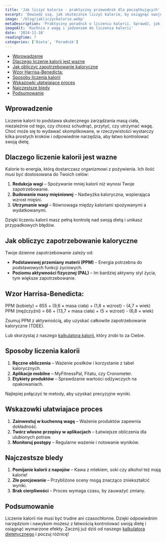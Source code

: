 ```yaml
---
title: 'Jak liczyć kalorie - praktyczny przewodnik dla początkujących'
excerpt: 'Dowiedz się, jak skutecznie liczyć kalorie, by osiągnąć swoje cele sylwetkowe. Poznaj sprawdzone metody i narzędzia ułatwiające kontrolę nad dietą.'
image: '/blog/jakliczyckalorie.webp'
metaDescription: 'Praktyczny poradnik o liczeniu kalorii. Sprawdź, jak obliczyć zapotrzebowanie kaloryczne i z łatwością kontrolować swoją dietę.'
imageAlt: 'Kuchnia z wagą i jedzeniem do liczenia kalorii'
date: '2024-11-18'
readingTime: 7
categories: ['Dieta', 'Poradnik']
---
```


- [Wprowadzenie](#wprowadzenie)
- [Dlaczego liczenie kalorii jest wazne](#dlaczego-liczenie-kalorii-jest-wazne)
- [Jak obliczyc zapotrzebowanie kaloryczne](#jak-obliczyc-zapotrzebowanie-kaloryczne)
- [Wzor Harrisa-Benedicta:](#wzor-harrisa-benedicta)
- [Sposoby liczenia kalorii](#sposoby-liczenia-kalorii)
- [Wskazowki ułatwiajace proces](#wskazowki-ułatwiajace-proces)
- [Najczestsze bledy](#najczestsze-bledy)
- [Podsumowanie](#podsumowanie)

## Wprowadzenie

Liczenie kalorii to podstawa skutecznego zarządzania masą ciała, niezależnie od tego, czy chcesz schudnąć, przytyć, czy utrzymać wagę. Choć może się to wydawać skomplikowane, w rzeczywistości wystarczy kilka prostych kroków i odpowiednie narzędzia, aby łatwo kontrolować swoją dietę.

## Dlaczego liczenie kalorii jest wazne

Kalorie to energia, którą dostarczasz organizmowi z pożywienia. Ich ilość musi być dostosowana do Twoich celów:

1. **Redukcja wagi** – Spożywanie mniej kalorii niż wynosi Twoje zapotrzebowanie.
2. **Budowanie masy mięśniowej** – Nadwyżka kaloryczna, wspierająca wzrost mięśni.
3. **Utrzymanie wagi** – Równowaga między kaloriami spożywanymi a wydatkowanymi.

Dzięki liczeniu kalorii masz pełną kontrolę nad swoją dietą i unikasz przypadkowych błędów.

## Jak obliczyc zapotrzebowanie kaloryczne

Twoje dzienne zapotrzebowanie zależy od:

- **Podstawowej przemiany materii (PPM)** – Energia potrzebna do podstawowych funkcji życiowych.
- **Poziomu aktywności fizycznej (PAL)** – Im bardziej aktywny styl życia, tym większe zapotrzebowanie.

## Wzor Harrisa-Benedicta:

PPM (kobiety) = 655 + (9,6 × masa ciała) + (1,8 × wzrost) - (4,7 × wiek) PPM (mężczyźni) = 66 + (13,7 × masa ciała) + (5 × wzrost) - (6,8 × wiek)

Zsumuj PPM z aktywnością, aby uzyskać całkowite zapotrzebowanie kaloryczne (TDEE).

Lub skorzystaj z naszego [kalkulatora kalorii](/narzedzia/Kalkulator-zapotrzebowania-kalorycznego), który zrobi to za Ciebie.

## Sposoby liczenia kalorii

1. **Ręczne obliczenia** – Ważenie posiłków i korzystanie z tabel kalorycznych.
2. **Aplikacje mobilne** – MyFitnessPal, Fitatu, czy Cronometer.
3. **Etykiety produktów** – Sprawdzanie wartości odżywczych na opakowaniach.

Najlepiej połączyć te metody, aby uzyskać precyzyjne wyniki.

## Wskazowki ułatwiajace proces

1. **Zainwestuj w kuchenną wagę** – Ważenie produktów zapewnia dokładność.
2. **Twórz własne przepisy w aplikacjach** – Łatwiejsze obliczenia dla ulubionych potraw.
3. **Monitoruj postępy** – Regularne ważenie i notowanie wyników.

## Najczestsze bledy

1. **Pomijanie kalorii z napojów** – Kawa z mlekiem, soki czy alkohol też mają kalorie!
2. **Złe porcjowanie** – Przybliżone oceny mogą znacząco zniekształcić wyniki.
3. **Brak cierpliwości** – Proces wymaga czasu, by zauważyć zmiany.

## Podsumowanie

Liczenie kalorii nie musi być trudne ani czasochłonne. Dzięki odpowiednim narzędziom i nawykom możesz z łatwością kontrolować swoją dietę i osiągnąć wymarzone efekty. Zacznij już dziś od naszego [kalkulatora dietetycznego](/narzedzia/Kalkulator-zapotrzebowania-kalorycznego) i poczuj różnicę!

